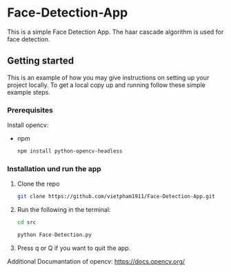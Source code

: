 # Face-Detection-App

This is a simple Face Detection App. The haar cascade algorithm is used for face detection.

## Getting started
This is an example of how you may give instructions on setting up your project locally. To get a local copy up and running follow these simple example steps.

### Prerequisites
Install opencv:
* npm
  ```sh
  npm install python-opencv-headless
  ```
  
### Installation und run the app
1. Clone the repo
   ```sh
   git clone https://github.com/vietpham1911/Face-Detection-App.git
   ```
2. Run the following in the terminal:
   ```sh
   cd src
   ```
   ```sh
   python Face-Detection.py
   ```
3. Press q or Q if you want to quit the app.

Additional
Documantation of opencv: https://docs.opencv.org/
